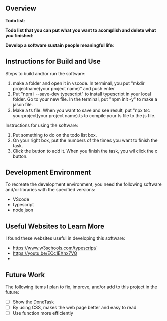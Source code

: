 ## Overview

**Todo list**:

**Todo list that you can put what you want to acomplish and delete what you finished**:

**Develop a software sustain people meaningful life**:

## Instructions for Build and Use

Steps to build and/or run the software:

1. make a folder and open it in vscode. In terminal, you put "mkdir projectname(your project name)" and push enter
2. Put "npm i --save-dev typescript" to install typescript in your local folder. Go to your new file. In the terminal, put "npm init -y" to make a jason file.
3. Make a ts file. When you want to save and see result, put "npx tsc yourproject(your project name).ts to compile your ts file to the js file.

Instructions for using the software:

1. Put something to do on the todo list box.
2. On your right box, put the numbers of the times you want to finish the task.
3. Click the button to add it. When you finish the task,  you wil click the x button.

## Development Environment 

To recreate the development environment, you need the following software and/or libraries with the specified versions:

* VScode
* typescript
* node json

## Useful Websites to Learn More

I found these websites useful in developing this software:

* https://www.w3schools.com/typescript/
* https://youtu.be/ECc1EXnx7VQ
*

## Future Work

The following items I plan to fix, improve, and/or add to this project in the future:

* [ ] Show the DoneTask
* [ ] By using CSS, makes the web page better and easy to read
* [ ] Use function more efficiently